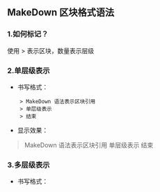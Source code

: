 ## MakeDown 区块格式语法

### 1.如何标记？
使用 > 表示区块，数量表示层级

### 2.单层级表示
- 书写格式：
```
    > MakeDown 语法表示区块引用
    > 单层级表示
    > 结束
```
- 显示效果：
 > MakeDown 语法表示区块引用
 > 单层级表示
 > 结束

### 3.多层级表示
- 书写格式：
